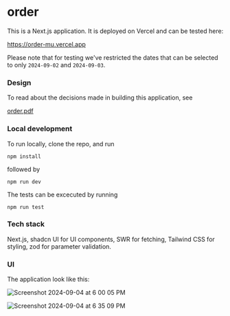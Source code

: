 # order

This is a Next.js application. It is deployed on Vercel and can be tested
here:

https://order-mu.vercel.app

Please note that for testing we've restricted the dates that can be selected
to only `2024-09-02` and `2024-09-03`.

### Design

To read about the decisions made in building this application, see

[order.pdf](https://github.com/user-attachments/files/16881856/order.pdf)



### Local development

To run locally, clone the repo, and run

```
npm install
```

followed by

```
npm run dev
```

The tests can be excecuted by running

```
npm run test
```

### Tech stack

Next.js, shadcn UI for UI components, SWR for fetching, Tailwind CSS for styling, zod for parameter validation.

### UI

The application look like this:

![Screenshot 2024-09-04 at 6 00 05 PM](https://github.com/user-attachments/assets/8e9c36ec-994a-4fb3-b03e-600fffe81e82)


![Screenshot 2024-09-04 at 6 35 09 PM](https://github.com/user-attachments/assets/9152ec1d-d5e2-43f2-965e-492cd5517130)




